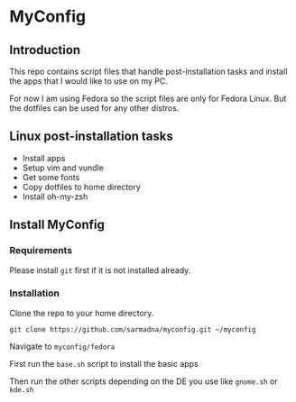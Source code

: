 # MyConfig


## Introduction

This repo contains script files that handle post-installation tasks and install the apps that I would like to use on my PC.

For now I am using Fedora so the script files are only for Fedora Linux. But the dotfiles can be used for any other distros.

## Linux post-installation tasks

* Install apps
* Setup vim and vundle
* Get some fonts
* Copy dotfiles to home directory
* Install oh-my-zsh

## Install MyConfig

### Requirements

Please install `git` first if it is not installed already.

### Installation

Clone the repo to your home directory.
~~~
git clone https://github.com/sarmadna/myconfig.git ~/myconfig
~~~

Navigate to `myconfig/fedora`

First run the `base.sh` script to install the basic apps

Then run the other scripts depending on the DE you use like `gnome.sh` or  `kde.sh`



